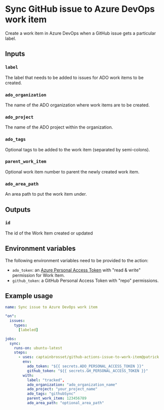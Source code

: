 # Sync GitHub issue to Azure DevOps work item

Create a work item in Azure DevOps when a GitHub issue gets a particular label.

## Inputs

### `label`

The label that needs to be added to issues for ADO work items to be created.

### `ado_organization`

The name of the ADO organization where work items are to be created.

### `ado_project`

The name of the ADO project within the organization.

### `ado_tags`

Optional tags to be added to the work item (separated by semi-colons).

### `parent_work_item`

Optional work item number to parent the newly created work item.

### `ado_area_path`

An area path to put the work item under.

## Outputs

### `id`

The id of the Work Item created or updated

## Environment variables

The following environment variables need to be provided to the action:

* `ado_token`: an [Azure Personal Access Token](https://docs.microsoft.com/azure/devops/organizations/accounts/use-personal-access-tokens-to-authenticate) with "read & write" permission for Work Item.
* `github_token`: a GitHub Personal Access Token with "repo" permissions.

## Example usage

```yaml
name: Sync issue to Azure DevOps work item

"on":
  issues:
    types:
      [labeled]

jobs:
  sync:
    runs-on: ubuntu-latest
    steps:
      - uses: captainbrosset/github-actions-issue-to-work-item@patrick
        env:
          ado_token: "${{ secrets.ADO_PERSONAL_ACCESS_TOKEN }}"
          github_token: "${{ secrets.GH_PERSONAL_ACCESS_TOKEN }}"
        with:
          label: "tracked",
          ado_organization: "ado_organization_name"
          ado_project: "your_project_name"
          ado_tags: "githubSync"
          parent_work_item: 123456789
          ado_area_path: "optional_area_path"
```
